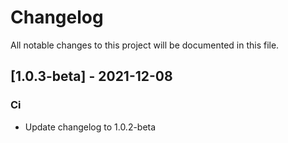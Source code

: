 # Changelog
All notable changes to this project will be documented in this file.

## [1.0.3-beta] - 2021-12-08

### Ci

- Update changelog to 1.0.2-beta

<!-- generated by git-cliff -->

